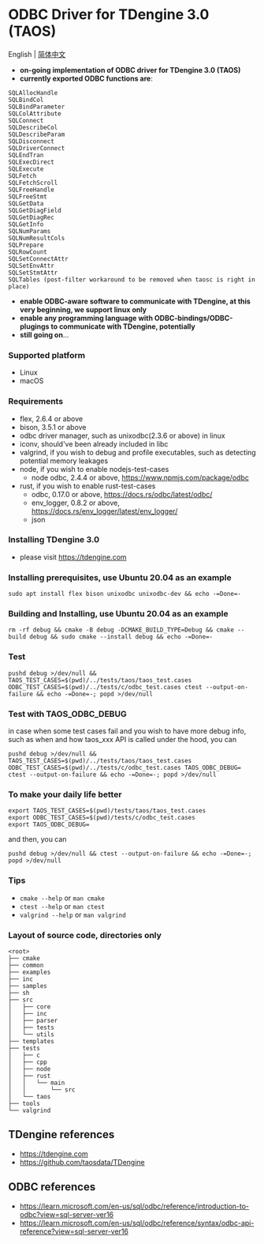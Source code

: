 # ODBC Driver for TDengine 3.0 (TAOS) #
English | [简体中文](README.cn.md)
- **on-going implementation of ODBC driver for TDengine 3.0 (TAOS)**
- **currently exported ODBC functions are**:
```
SQLAllocHandle
SQLBindCol
SQLBindParameter
SQLColAttribute
SQLConnect
SQLDescribeCol
SQLDescribeParam
SQLDisconnect
SQLDriverConnect
SQLEndTran
SQLExecDirect
SQLExecute
SQLFetch
SQLFetchScroll
SQLFreeHandle
SQLFreeStmt
SQLGetData
SQLGetDiagField
SQLGetDiagRec
SQLGetInfo
SQLNumParams
SQLNumResultCols
SQLPrepare
SQLRowCount
SQLSetConnectAttr
SQLSetEnvAttr
SQLSetStmtAttr
SQLTables (post-filter workaround to be removed when taosc is right in place)
```
- **enable ODBC-aware software to communicate with TDengine, at this very beginning, we support linux only**
- **enable any programming language with ODBC-bindings/ODBC-plugings to communicate with TDengine, potentially**
- **still going on**...

### Supported platform
- Linux
- macOS

### Requirements
- flex, 2.6.4 or above
- bison, 3.5.1 or above
- odbc driver manager, such as unixodbc(2.3.6 or above) in linux
- iconv, should've been already included in libc
- valgrind, if you wish to debug and profile executables, such as detecting potential memory leakages
- node, if you wish to enable nodejs-test-cases
  - node odbc, 2.4.4 or above, https://www.npmjs.com/package/odbc
- rust, if you wish to enable rust-test-cases
  - odbc, 0.17.0 or above, https://docs.rs/odbc/latest/odbc/
  - env_logger, 0.8.2 or above, https://docs.rs/env_logger/latest/env_logger/
  - json

### Installing TDengine 3.0
- please visit https://tdengine.com

### Installing prerequisites, use Ubuntu 20.04 as an example
```
sudo apt install flex bison unixodbc unixodbc-dev && echo -=Done=-
```

### Building and Installing, use Ubuntu 20.04 as an example
```
rm -rf debug && cmake -B debug -DCMAKE_BUILD_TYPE=Debug && cmake --build debug && sudo cmake --install debug && echo -=Done=-
```

### Test
```
pushd debug >/dev/null && TAOS_TEST_CASES=$(pwd)/../tests/taos/taos_test.cases ODBC_TEST_CASES=$(pwd)/../tests/c/odbc_test.cases ctest --output-on-failure && echo -=Done=-; popd >/dev/null
```

### Test with TAOS_ODBC_DEBUG
in case when some test cases fail and you wish to have more debug info, such as when and how taos_xxx API is called under the hood, you can
```
pushd debug >/dev/null && TAOS_TEST_CASES=$(pwd)/../tests/taos/taos_test.cases ODBC_TEST_CASES=$(pwd)/../tests/c/odbc_test.cases TAOS_ODBC_DEBUG= ctest --output-on-failure && echo -=Done=-; popd >/dev/null
```

### To make your daily life better
```
export TAOS_TEST_CASES=$(pwd)/tests/taos/taos_test.cases
export ODBC_TEST_CASES=$(pwd)/tests/c/odbc_test.cases
export TAOS_ODBC_DEBUG=
```
and then, you can
```
pushd debug >/dev/null && ctest --output-on-failure && echo -=Done=-; popd >/dev/null
```

### Tips
- `cmake --help` or `man cmake`
- `ctest --help` or `man ctest`
- `valgrind --help` or `man valgrind`

### Layout of source code, directories only
```
<root>
├── cmake
├── common
├── examples
├── inc
├── samples
├── sh
├── src
│   ├── core
│   ├── inc
│   ├── parser
│   ├── tests
│   └── utils
├── templates
├── tests
│   ├── c
│   ├── cpp
│   ├── node
│   ├── rust
│   │   └── main
│   │       └── src
│   └── taos
├── tools
└── valgrind
```

## TDengine references
- https://tdengine.com
- https://github.com/taosdata/TDengine

## ODBC references
- https://learn.microsoft.com/en-us/sql/odbc/reference/introduction-to-odbc?view=sql-server-ver16
- https://learn.microsoft.com/en-us/sql/odbc/reference/syntax/odbc-api-reference?view=sql-server-ver16

